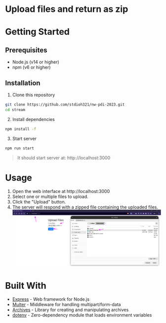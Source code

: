 # Upload files and return as zip

# Getting Started
## Prerequisites
* Node.js (v14 or higher)
* npm (v6 or higher)

## Installation
1. Clone this repository
```sh
git clone https://github.com/stdioh321/nw-pdi-2023.git
cd stream
```
2. Install dependencies
```sh
npm install -f
```
3. Start server
```sh
npm run start
```
> It should start server at: http://localhost:3000

# Usage
1. Open the web interface at http://localhost:3000
2. Select one or multiple files to upload.
3. Click the "Upload" button.
4. The server will respond with a zipped file containing the uploaded files.
![Upload](docs/screenshots/01.png)

# Built With
* [Express](https://expressjs.com/) - Web framework for Node.js
* [Multer](https://github.com/expressjs/multer) - Middleware for handling multipart/form-data
* [Archives](https://github.com/archiverjs/node-archiver) - Library for creating and manipulating archives
* [dotenv](https://github.com/motdotla/dotenv) - Zero-dependency module that loads environment variables